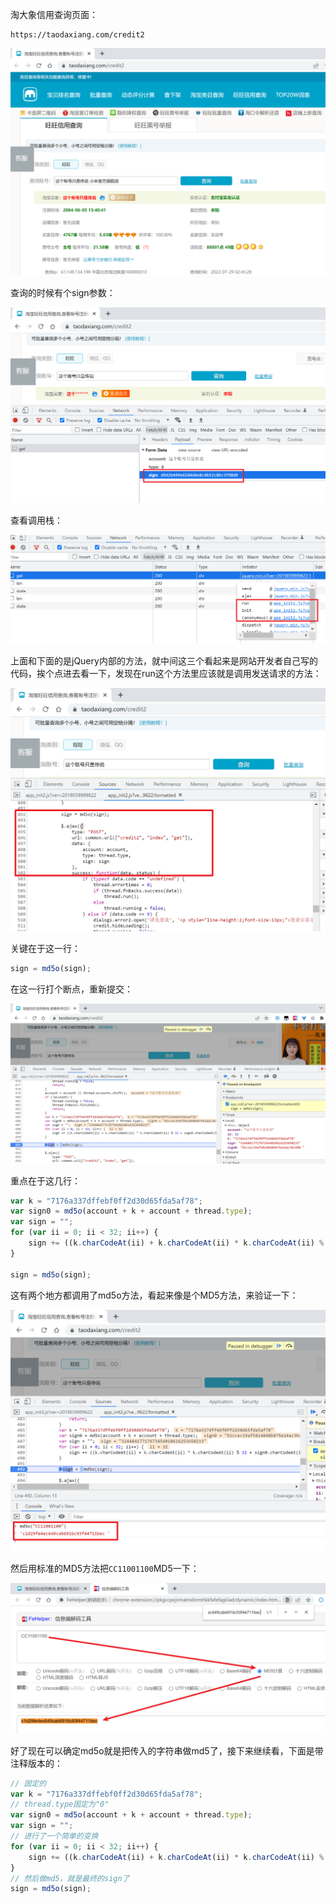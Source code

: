 淘大象信用查询页面：

```
https://taodaxiang.com/credit2
```

![image-20220729024823793](README.assets/image-20220729024823793.png)

查询的时候有个sign参数：

![image-20220729025148359](README.assets/image-20220729025148359.png)



查看调用栈：

![image-20220729025315461](README.assets/image-20220729025315461.png)

上面和下面的是jQuery内部的方法，就中间这三个看起来是网站开发者自己写的代码，挨个点进去看一下，发现在run这个方法里应该就是调用发送请求的方法：

![image-20220729025450413](README.assets/image-20220729025450413.png)

关键在于这一行：

```js
sign = md5o(sign);
```

在这一行打个断点，重新提交：

![image-20220729025600378](README.assets/image-20220729025600378.png)

重点在于这几行：

```js
var k = "7176a337dffebf0ff2d30d65fda5af78";
var sign0 = md5o(account + k + account + thread.type);
var sign = "";
for (var ii = 0; ii < 32; ii++) {
    sign += ((k.charCodeAt(ii) + k.charCodeAt(ii) * k.charCodeAt(ii) % 32 + sign0.charCodeAt(ii) + ii * ii) % 9);
}

sign = md5o(sign);
```

这有两个地方都调用了md5o方法，看起来像是个MD5方法，来验证一下：

![image-20220729025849593](README.assets/image-20220729025849593.png)

然后用标准的MD5方法把`CC11001100`MD5一下：

![image-20220729030005891](README.assets/image-20220729030005891.png)

好了现在可以确定md5o就是把传入的字符串做md5了，接下来继续看，下面是带注释版本的：

```js
// 固定的 
var k = "7176a337dffebf0ff2d30d65fda5af78";
// thread.type固定为"0"
var sign0 = md5o(account + k + account + thread.type);
var sign = "";
// 进行了一个简单的变换 
for (var ii = 0; ii < 32; ii++) {
    sign += ((k.charCodeAt(ii) + k.charCodeAt(ii) * k.charCodeAt(ii) % 32 + sign0.charCodeAt(ii) + ii * ii) % 9);
}
// 然后做md5，就是最终的sign了
sign = md5o(sign);
```















